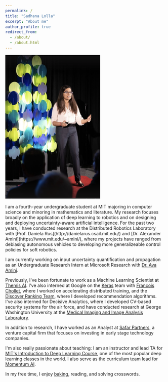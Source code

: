```yaml
---
permalink: /
title: "Sadhana Lolla"
excerpt: "About me"
author_profile: true
redirect_from: 
  - /about/
  - /about.html
---
```

<p float="left">
<img src='/images/ted_action.png' width='300'>
</p>
I am a fourth-year undergraduate student at MIT majoring in computer science and minoring in mathematics and literature. My research focuses broadly on the application of deep learning to robotics and on designing and deploying uncertainty-aware artificial intelligence. For the past two years, I have conducted research at the Distributed Robotics Laboratory with [Prof. Daniela Rus](http://danielarus.csail.mit.edu/) and [Dr. Alexander Amini](https://www.mit.edu/~amini/), where my projects have ranged from debiasing autonomous vehicles to developing more generalizeable control policies for soft robotics. 

I am currently working on input uncertainty quantification and propagation as an Undergraduate Research Intern at Microsoft Research with [Dr. Ava Amini](https://avaamini.com/). 

Previously, I've been fortunate to work as a Machine Learning Scientist at [Themis AI](https://themisai.io/). I've also interned at Google on the [Keras](https://keras.io/) team with [Francois Chollet](https://fchollet.com/), where I worked on accelerating distributed training, and the [Discover Ranking Team](https://developers.google.com/search/docs/appearance/google-discover), where I developed recommendation algorithms. I've also interned for Decisive Analytics, where I developed CV-based security systems for the air force, and have conducted research at George Washington University at the [Medical Imaging and Image Analysis Laboratory](https://loewlab.seas.gwu.edu/).

In addition to research, I have worked as an Analyst at [Safar Partners](https://www.safar.partners/), a venture capital firm that focuses on investing in early stage technology companies.

I'm also really passionate about teaching: I am an instructor and lead TA for [MIT's Introduction to Deep Learning Course](http://introtodeeplearning.com/), one of the most popular deep learning classes in the world. I also serve as the curriculum team lead for [Momentum AI](https://momentumai.org/).

In my free time, I enjoy [baking](https://www.instagram.com/lollabytes/), reading, and solving crosswords.  
